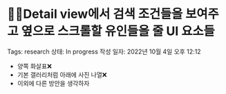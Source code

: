 # 👨‍💻Detail view에서 검색 조건들을 보여주고 옆으로 스크롤할 유인들을 줄 UI 요소들

Tags: research
상태: In progress
작성 일자: 2022년 10월 4일 오후 12:12

- 양쪽 화살표❌
- 기본 갤러리처럼 아래에 사진 나열❌
- 이외에 다른 방안을 생각하자